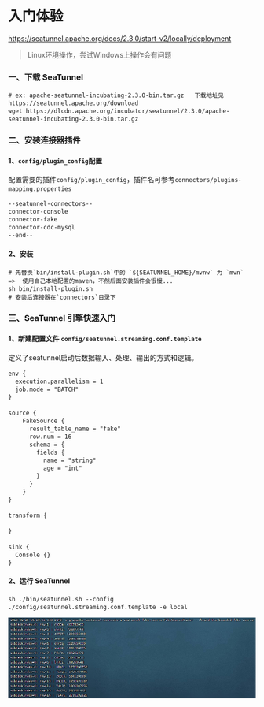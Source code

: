 # 入门体验

https://seatunnel.apache.org/docs/2.3.0/start-v2/locally/deployment

> Linux环境操作，尝试Windows上操作会有问题

### 一、下载 SeaTunnel

```shell
# ex: apache-seatunnel-incubating-2.3.0-bin.tar.gz   下载地址见 https://seatunnel.apache.org/download
wget https://dlcdn.apache.org/incubator/seatunnel/2.3.0/apache-seatunnel-incubating-2.3.0-bin.tar.gz
```

### 二、安装连接器插件

#### 1、`config/plugin_config`配置

配置需要的插件`config/plugin_config`，插件名可参考`connectors/plugins-mapping.properties`

```
--seatunnel-connectors--
connector-console
connector-fake
connector-cdc-mysql
--end--
```

#### 2、安装

```shell
# 先替换`bin/install-plugin.sh`中的 `${SEATUNNEL_HOME}/mvnw` 为 `mvn`  =>  使用自己本地配置的maven，不然后面安装插件会很慢...
sh bin/install-plugin.sh
# 安装后连接器在`connectors`目录下
```

### 三、SeaTunnel 引擎快速入门

#### 1、新建配置文件 `config/seatunnel.streaming.conf.template`

定义了seatunnel启动后数据输入、处理、输出的方式和逻辑。

```
env {
  execution.parallelism = 1
  job.mode = "BATCH"
}

source {
    FakeSource {
      result_table_name = "fake"
      row.num = 16
      schema = {
        fields {
          name = "string"
          age = "int"
        }
      }
    }
}

transform {

}

sink {
  Console {}
}
```

#### 2、运行 SeaTunnel

```shell
sh ./bin/seatunnel.sh --config ./config/seatunnel.streaming.conf.template -e local
```

![img.png](images/seatunnel-streaming-conf-run.png)